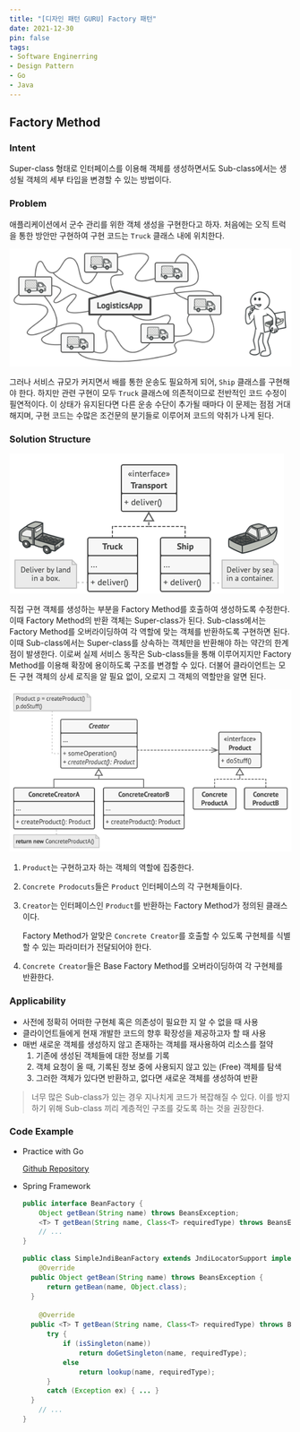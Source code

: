 ```yaml
---
title: "[디자인 패턴 GURU] Factory 패턴"
date: 2021-12-30
pin: false
tags:
- Software Enginerring
- Design Pattern
- Go
- Java
---
```


## Factory Method

### Intent

Super-class 형태로 인터페이스를 이용해 객체를 생성하면서도 Sub-class에서는 생성될 객체의 세부 타입을 변경할 수 있는 방법이다.

### Problem

애플리케이션에서 군수 관리를 위한 객체 생성을 구현한다고 하자. 처음에는 오직 트럭을 통한 방안만 구현하여 구현 코드는 `Truck` 클래스 내에 위치한다.

![문제점[^1]](images/factory-method-problem1-en.png)

그러나 서비스 규모가 커지면서 배를 통한 운송도 필요하게 되어, `Ship` 클래스를 구현해야 한다. 하지만 관련 구현이 모두 `Truck` 클래스에 의존적이므로 전반적인 코드 수정이 필연적이다. 이 상태가 유지된다면 다른 운송 수단이 추가될 때마다 이 문제는 점점 거대해지며, 구현 코드는 수많은 조건문의 분기들로 이루어져 코드의 악취가 나게 된다.

### Solution Structure

![Truck과 Ship 클래스 예제](images/factory-method-solution2-en.png)

직접 구현 객체를 생성하는 부분을 Factory Method를 호출하여 생성하도록 수정한다. 이때 Factory Method의 반환 객체는 Super-class가 된다. Sub-class에서는 Factory Method를 오버라이딩하여 각 역할에 맞는 객체를 반환하도록 구현하면 된다. 이때 Sub-class에서는 Super-class를 상속하는 객체만을 반환해야 하는 약간의 한계점이 발생한다. 이로써 실제 서비스 동작은 Sub-class들을 통해 이루어지지만 Factory Method를 이용해 확장에 용이하도록 구조를 변경할 수 있다. 더불어 클라이언트는 모든 구현 객체의 상세 로직을 알 필요 없이, 오로지 그 객체의 역할만을 알면 된다.

![코드 구조](images/fatcory-method-structure.png)

1. `Product`는 구현하고자 하는 객체의 역할에 집중한다.

2. `Concrete Prodocuts`들은 `Product` 인터페이스의 각 구현체들이다.

3. `Creator`는 인터페이스인 `Product`를 반환하는 Factory Method가 정의된 클래스이다.

   Factory Method가 알맞은 `Concrete Creator`를 호출할 수 있도록 구현체를 식별할 수 있는 파라미터가 전달되어야 한다.

4. `Concrete Creator`들은 Base Factory Method를 오버라이딩하여 각 구현체를 반환한다.

### Applicability

- 사전에 정확히 어떠한 구현체 혹은 의존성이 필요한 지 알 수 없을 때 사용
- 클라이언트들에게 현재 개발한 코드의 향후 확장성을 제공하고자 할 때 사용
- 매번 새로운 객체를 생성하지 않고 존재하는 객체를 재사용하여 리소스를 절약
  1. 기존에 생성된 객체들에 대한 정보를 기록
  2. 객체 요청이 올 때, 기록된 정보 중에 사용되지 않고 있는 (Free) 객체를 탐색
  3. 그러한 객체가 있다면 반환하고, 없다면 새로운 객체를 생성하여 반환

> 너무 많은 Sub-class가 있는 경우 지나치게 코드가 복잡해질 수 있다. 이를 방지하기 위해 Sub-class 끼리 계층적인 구조를 갖도록 하는 것을 권장한다.

### Code Example

- Practice with Go

  [Github Repository](https://github.com/joonparkhere/records/tree/main/design-pattern/project/hello-creational-pattern/factory-method)

- Spring Framework

  ```java
  public interface BeanFactory {
      Object getBean(String name) throws BeansException;
      <T> T getBean(String name, Class<T> requiredType) throws BeansException;
      // ...
  }
  ```
  
  ```java
  public class SimpleJndiBeanFactory extends JndiLocatorSupport implements BeanFactory {
      @Override
  	public Object getBean(String name) throws BeansException {
  		return getBean(name, Object.class);
  	}
      
      @Override
  	public <T> T getBean(String name, Class<T> requiredType) throws BeansException {
  		try {
  			if (isSingleton(name))
  				return doGetSingleton(name, requiredType);
  			else
  				return lookup(name, requiredType);
  		}
  		catch (Exception ex) { ... }
  	}
      // ...
  }
  ```

[^1]: [Factory Method Origin](https://refactoring.guru/design-patterns/factory-method)

